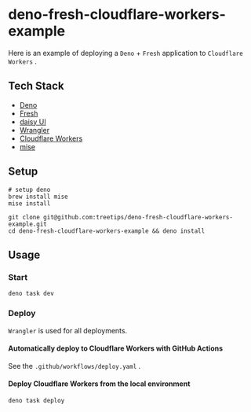 # deno-fresh-cloudflare-workers-example

Here is an example of deploying a `Deno` + `Fresh` application to `Cloudflare Workers` .

## Tech Stack

- [Deno](https://deno.com/)
- [Fresh](https://fresh.deno.dev/)
- [daisy UI](https://daisyui.com/)
- [Wrangler](https://developers.cloudflare.com/workers/wrangler/)
- [Cloudflare Workers](https://developers.cloudflare.com/workers/)
- [mise](https://mise.jdx.dev/)

## Setup

```shell
# setup deno
brew install mise
mise install

git clone git@github.com:treetips/deno-fresh-cloudflare-workers-example.git
cd deno-fresh-cloudflare-workers-example && deno install
```

## Usage

### Start

```shell
deno task dev
```

### Deploy

`Wrangler` is used for all deployments.

#### Automatically deploy to Cloudflare Workers with GitHub Actions

See the `.github/workflows/deploy.yaml` .

#### Deploy Cloudflare Workers from the local environment

```shell
deno task deploy
```
